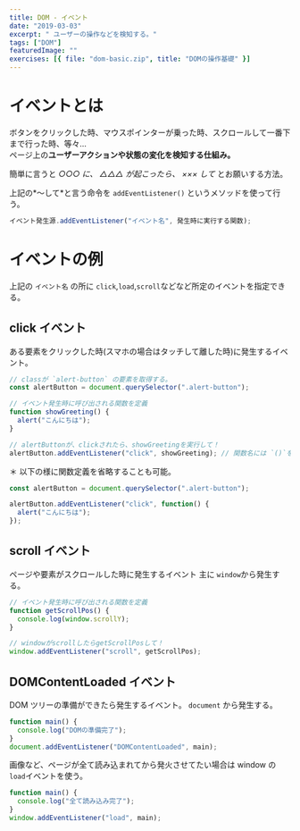 ```yaml
---
title: DOM - イベント
date: "2019-03-03"
excerpt: " ユーザーの操作などを検知する。"
tags: ["DOM"]
featuredImage: ""
exercises: [{ file: "dom-basic.zip", title: "DOMの操作基礎" }]
---
```


# イベントとは

ボタンをクリックした時、マウスポインターが乗った時、スクロールして一番下まで行った時、等々...  
ページ上の**ユーザーアクションや状態の変化を検知する仕組み。**

簡単に言うと _○○○ に、 △△△ が起こったら、 ××× して_ とお願いする方法。

上記の*〜して*と言う命令を `addEventListener()` というメソッドを使って行う。

```js
イベント発生源.addEventListener("イベント名", 発生時に実行する関数);
```

# イベントの例

上記の `イベント名` の所に `click`,`load`,`scroll`などなど所定のイベントを指定できる。

## click イベント

ある要素をクリックした時(スマホの場合はタッチして離した時)に発生するイベント。

```js
// classが `alert-button` の要素を取得する。
const alertButton = document.querySelector(".alert-button");

// イベント発生時に呼び出される関数を定義
function showGreeting() {
  alert("こんにちは");
}

// alertButtonが、clickされたら、showGreetingを実行して！
alertButton.addEventListener("click", showGreeting); // 関数名には `()`をつけない
```

＊ 以下の様に関数定義を省略することも可能。

```js
const alertButton = document.querySelector(".alert-button");

alertButton.addEventListener("click", function() {
  alert("こんにちは");
});
```

## scroll イベント

ページや要素がスクロールした時に発生するイベント
主に `window`から発生する。

```js
// イベント発生時に呼び出される関数を定義
function getScrollPos() {
  console.log(window.scrollY);
}

// windowがscrollしたらgetScrollPosして！
window.addEventListener("scroll", getScrollPos);
```

## DOMContentLoaded イベント

DOM ツリーの準備ができたら発生するイベント。
`document` から発生する。

```js
function main() {
  console.log("DOMの準備完了");
}
document.addEventListener("DOMContentLoaded", main);
```

画像など、ページが全て読み込まれてから発火させてたい場合は window の`load`イベントを使う。

```js
function main() {
  console.log("全て読み込み完了");
}
window.addEventListener("load", main);
```
